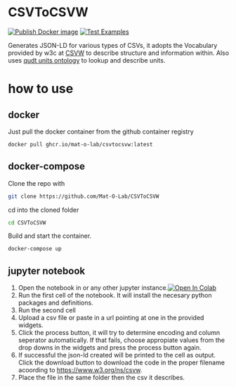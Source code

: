 # CSVToCSVW
[![Publish Docker image](https://github.com/Mat-O-Lab/CSVToCSVW/actions/workflows/PublishContainer.yml/badge.svg)](https://github.com/Mat-O-Lab/CSVToCSVW/actions/workflows/PublishContainer.yml)
[![Test Examples](https://github.com/Mat-O-Lab/CSVToCSVW/actions/workflows/TestExamples.yml/badge.svg?branch=main&event=push)](https://github.com/Mat-O-Lab/CSVToCSVW/actions/workflows/TestExamples.yml)

Generates JSON-LD for various types of CSVs, it adopts the Vocabulary provided by w3c at [CSVW](https://www.w3.org/ns/csvw) to describe structure and information within. Also uses [qudt units ontology](https://github.com/qudt/qudt-public-repo/tree/main/vocab/unit) to lookup and describe units.
# how to use

## docker
Just pull the docker container from the github container registry
```bash
docker pull ghcr.io/mat-o-lab/csvtocsvw:latest
```

## docker-compose
Clone the repo with 
```bash
git clone https://github.com/Mat-O-Lab/CSVToCSVW
```
cd into the cloned folder
```bash
cd CSVToCSVW
```
Build and start the container.
```bash
docker-compose up
```

## jupyter notebook
1. Open the notebook in or any other jupyter instance.[![Open In Colab](https://colab.research.google.com/assets/colab-badge.svg)](https://colab.research.google.com/github/Mat-O-Lab/CSVToCSVW/blob/main/csv_parser.ipynb)
2. Run the first cell of the notebook. It will install the necesary python packages and definitions.
3. Run the second cell
4. Upload a csv file or paste in a url pointing at one in the provided widgets.
5. Click the process button, it will try to determine encoding and column seperator automatically. If that fails, choose appropiate values from the drop downs in the widgets and press the process button again. 
6. If successful the json-ld created will be printed to the cell as output. Click the download button to download the code in the proper filename acoording to https://www.w3.org/ns/csvw.
7. Place the file in the same folder then the csv it describes.

